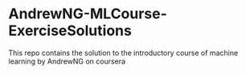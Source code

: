 # AndrewNG-MLCourse-ExerciseSolutions

This repo contains the solution to the introductory course of machine learning by AndrewNG on coursera
